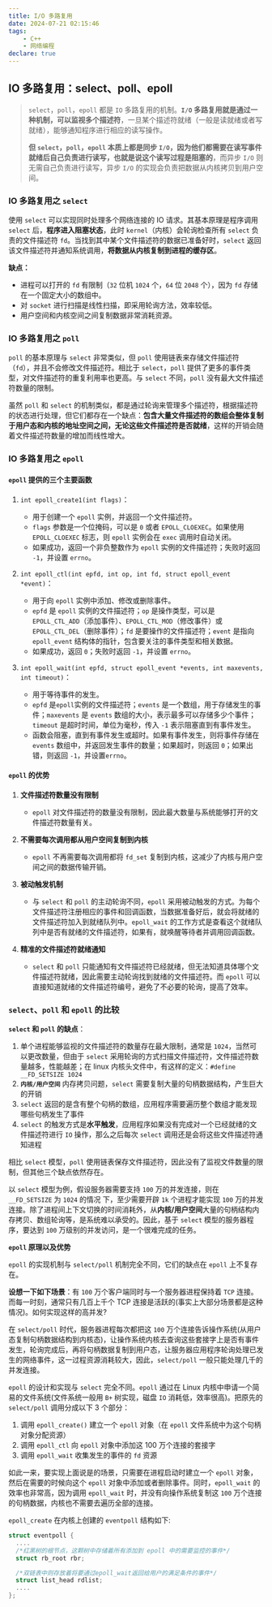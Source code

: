 ```yaml
---
title: I/O 多路复用
date: 2024-07-21 02:15:46
tags:
    - C++
    - 网络编程
declare: true
---
```


## IO 多路复用：select、poll、epoll<!--more-->

> `select`，`poll`，`epoll` 都是 `IO` 多路复用的机制。**`I/O` 多路复用就是通过一种机制，可以监视多个描述符**，一旦某个描述符就绪（一般是读就绪或者写就绪），能够通知程序进行相应的读写操作。
>
> **但 `select`，`poll`，`epoll` 本质上都是同步 `I/O`，因为他们都需要在读写事件就绪后自己负责进行读写，也就是说这个读写过程是阻塞的**，而异步 `I/O` 则无需自己负责进行读写，异步 `I/O` 的实现会负责把数据从内核拷贝到用户空间。

### IO 多路复用之 `select`

使用 `select` 可以实现同时处理多个网络连接的 IO 请求。其基本原理是程序调用 `select` 后，**程序进入阻塞状态**，此时 `kernel`（内核）会轮询检查所有 `select` 负责的文件描述符 `fd`。当找到其中某个文件描述符的数据已准备好时，`select` 返回该文件描述符并通知系统调用，**将数据从内核复制到进程的缓存区**。

**缺点：**

- 进程可以打开的 `fd` 有限制（`32` 位机 `1024` 个，`64` 位 `2048` 个），因为 `fd` 存储在一个固定大小的数组中。
- 对 `socket` 进行扫描是线性扫描，即采用轮询方法，效率较低。
- 用户空间和内核空间之间复制数据非常消耗资源。

### IO 多路复用之 `poll`

`poll` 的基本原理与 `select` 非常类似，但 `poll` 使用链表来存储文件描述符（`fd`），并且不会修改文件描述符。相比于 `select`，`poll` 提供了更多的事件类型，对文件描述符的重复利用率也更高。与 `select` 不同，`poll` 没有最大文件描述符数量的限制。

虽然 `poll` 和 `select` 的机制类似，都是通过轮询来管理多个描述符，根据描述符的状态进行处理，但它们都存在一个缺点：**包含大量文件描述符的数组会整体复制于用户态和内核的地址空间之间，无论这些文件描述符是否就绪**，这样的开销会随着文件描述符数量的增加而线性增大。

### IO 多路复用之 `epoll`

#### `epoll` 提供的三个主要函数

1. `int epoll_create1(int flags)`：

   - 用于创建一个 `epoll` 实例，并返回一个文件描述符。
   - `flags` 参数是一个位掩码，可以是 `0` 或者 `EPOLL_CLOEXEC`。如果使用 `EPOLL_CLOEXEC` 标志，则 `epoll` 实例会在 `exec` 调用时自动关闭。
   - 如果成功，返回一个非负整数作为 `epoll` 实例的文件描述符；失败时返回 `-1`，并设置 `errno`。

2. `int epoll_ctl(int epfd, int op, int fd, struct epoll_event *event)`：

   - 用于向 `epoll` 实例中添加、修改或删除事件。
   - `epfd` 是 `epoll` 实例的文件描述符；`op` 是操作类型，可以是 `EPOLL_CTL_ADD`（添加事件）、`EPOLL_CTL_MOD`（修改事件）或 `EPOLL_CTL_DEL`（删除事件）；`fd` 是要操作的文件描述符；`event` 是指向 `epoll_event` 结构体的指针，包含要关注的事件类型和相关数据。
   - 如果成功，返回 `0`；失败时返回 `-1`，并设置 `errno`。

3. `int epoll_wait(int epfd, struct epoll_event *events, int maxevents, int timeout)`：
   - 用于等待事件的发生。
   - `epfd` 是`epoll`实例的文件描述符；`events` 是一个数组，用于存储发生的事件；`maxevents` 是 `events` 数组的大小，表示最多可以存储多少个事件；`timeout` 是超时时间，单位为毫秒，传入 `-1` 表示阻塞直到有事件发生。
   - 函数会阻塞，直到有事件发生或超时。如果有事件发生，则将事件存储在 `events` 数组中，并返回发生事件的数量；如果超时，则返回 `0`；如果出错，则返回 `-1`，并设置`errno`。

#### `epoll` 的优势

1. **文件描述符数量没有限制**

   - `epoll` 对文件描述符的数量没有限制，因此最大数量与系统能够打开的文件描述符数量有关。

2. **不需要每次调用都从用户空间复制到内核**

   - `epoll` 不再需要每次调用都将 `fd_set` 复制到内核，这减少了内核与用户空间之间的数据传输开销。

3. **被动触发机制**

   - 与 `select` 和 `poll` 的主动轮询不同，`epoll` 采用被动触发的方式。为每个文件描述符注册相应的事件和回调函数，当数据准备好后，就会将就绪的文件描述符加入到就绪队列中。`epoll_wait` 的工作方式是查看这个就绪队列中是否有就绪的文件描述符，如果有，就唤醒等待者并调用回调函数。

4. **精准的文件描述符就绪通知**
   - `select` 和 `poll` 只能通知有文件描述符已经就绪，但无法知道具体哪个文件描述符就绪，因此需要主动轮询找到就绪的文件描述符。而 `epoll` 可以直接知道就绪的文件描述符编号，避免了不必要的轮询，提高了效率。

### `select`、`poll` 和 `epoll` 的比较

**`select` 和 `poll` 的缺点**：

1. 单个进程能够监视的文件描述符的数量存在最大限制，通常是 `1024`，当然可以更改数量，但由于 `select` 采用轮询的方式扫描文件描述符，文件描述符数量越多，性能越差；在 linux 内核头文件中，有这样的定义：`#define __FD_SETSIZE 1024`
2. **`内核/用户空间`** 内存拷贝问题，`select` 需要复制大量的句柄数据结构，产生巨大的开销
3. `select` 返回的是含有整个句柄的数组，应用程序需要遍历整个数组才能发现哪些句柄发生了事件
4. `select` 的触发方式是**水平触发**，应用程序如果没有完成对一个已经就绪的文件描述符进行 `IO` 操作，那么之后每次 `select` 调用还是会将这些文件描述符通知进程

相比 `select` 模型，`poll` 使用链表保存文件描述符，因此没有了监视文件数量的限制，但其他三个缺点依然存在。

以 `select` 模型为例，假设服务器需要支持 `100` 万的并发连接，则在 `__FD_SETSIZE` 为 `1024` 的情况 下，至少需要开辟 `1k` 个进程才能实现 `100` 万的并发连接。除了进程间上下文切换的时间消耗外，从**内核/用户空间**大量的句柄结构内存拷贝、数组轮询等，是系统难以承受的。因此，基于 `select` 模型的服务器程序，要达到 `100` 万级别的并发访问，是一个很难完成的任务。

**`epoll` 原理以及优势**

`epoll` 的实现机制与 `select/poll` 机制完全不同，它们的缺点在 `epoll` 上不复存在。

**设想一下如下场景**：有 `100` 万个客户端同时与一个服务器进程保持着 `TCP` 连接。而每一时刻，通常只有几百上千个 TCP 连接是活跃的(事实上大部分场景都是这种情况)。如何实现这样的高并发?

在 `select/poll` 时代，服务器进程每次都把这 `100` 万个连接告诉操作系统(从用户态复制句柄数据结构到内核态)，让操作系统内核去查询这些套接字上是否有事件发生，轮询完成后，再将句柄数据复制到用户态，让服务器应用程序轮询处理已发生的网络事件，这一过程资源消耗较大，因此，`select/poll` 一般只能处理几千的并发连接。

`epoll` 的设计和实现与 `select` 完全不同。`epoll` 通过在 Linux 内核中申请一个简易的文件系统(文件系统一般用 `B+` 树实现，磁盘 `IO` 消耗低，效率很高)。把原先的 `select/poll` 调用分成以下 3 个部分：

1. 调用 `epoll_create()` 建立一个 `epoll` 对象（在 `epoll` 文件系统中为这个句柄对象分配资源）
2. 调用 `epoll_ctl` 向 `epoll` 对象中添加这 100 万个连接的套接字
3. 调用 `epoll_wait` 收集发生的事件的 `fd` 资源

如此一来，要实现上面说是的场景，只需要在进程启动时建立一个 `epoll` 对象，然后在需要的时候向这个 `epoll` 对象中添加或者删除事件。同时，`epoll_wait` 的效率也非常高，因为调用 `epoll_wait` 时，并没有向操作系统复制这 `100` 万个连接的句柄数据，内核也不需要去遍历全部的连接。

`epoll_create` 在内核上创建的 `eventpoll` 结构如下:

```cpp
struct eventpoll {
  ....
  /*红黑树的根节点，这颗树中存储着所有添加到 epoll 中的需要监控的事件*/
  struct rb_root rbr;

  /*双链表中则存放着将要通过epoll_wait返回给用户的满足条件的事件*/
  struct list_head rdlist;
  ....
};
```
